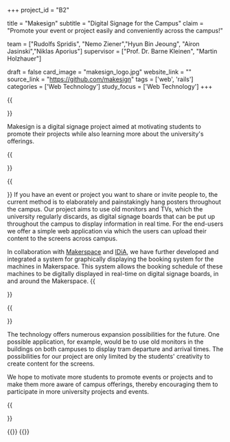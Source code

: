 +++
project_id = "B2"

title = "Makesign"
subtitle = "Digital Signage for the Campus"
claim = "Promote your event or project easily and conveniently across the campus!"


team = ["Rudolfs Spridis", "Nemo Ziener","Hyun Bin Jeoung", "Airon Jasinski","Niklas Aporius"]
supervisor = ["Prof. Dr. Barne Kleinen", "Martin Holzhauer"]

draft = false
card_image = "makesign_logo.jpg"
website_link = ""
source_link = "https://github.com/makesign"
tags = ['web', 'rails']
categories = ['Web Technology']
study_focus = ['Web Technology']
+++

{{<section title="Abstract">}}

Makesign is a digital signage project aimed at motivating students to promote their projects while also learning more about the university's offerings.

{{</section>}}

{{<section title="Overview">}}
If you have an event or project you want to share or invite people to, the current method is to elaborately and painstakingly hang posters throughout the campus. Our project aims to use old monitors and TVs, which the university regularly discards, as digital signage boards that can be put up throughout the campus to display information in real time. For the end-users we offer a simple web application via which the users can upload their content to the screens across campus. 


In collaboration with [Makerspace](https://entrepreneurship.htw-berlin.de/ueber-uns/ideas-in-action-idia/idia-spaces/maker-space/) and [IDiA](https://entrepreneurship.htw-berlin.de/ueber-uns/ideas-in-action-idia/ueber-idia/), we have further developed and integrated a system for graphically displaying the booking system for the machines in Makerspace. This system allows the booking schedule of these machines to be digitally displayed in real-time on digital signage boards, in and around the Makerspace.
{{</section>}}

 
{{<section title="Future">}}

The technology offers numerous expansion possibilities for the future. 
One possible application, for example, would be to use old monitors in the buildings on both campuses to display tram departure and arrival times. The possibilities for our project are only limited by the students' creativity to create content for the screens. 

We hope to motivate more students to promote events or projects and to make them more aware of campus offerings, thereby encouraging them to participate in more university projects and events.

{{</section>}}

{{<gallery>}}
{{</gallery>}}
